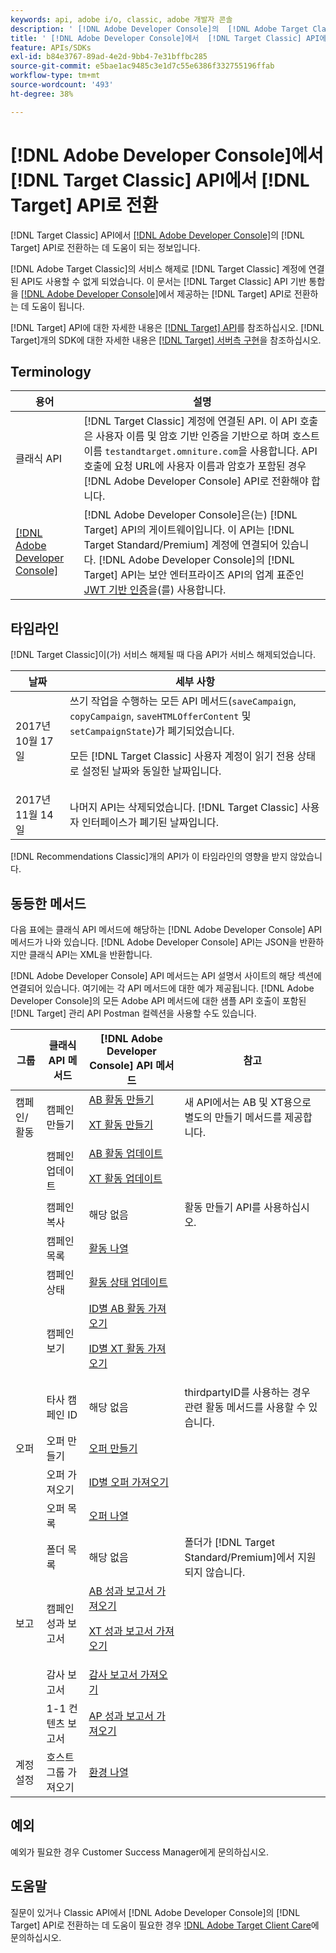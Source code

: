 ```yaml
---
keywords: api, adobe i/o, classic, adobe 개발자 콘솔
description: ' [!DNL Adobe Developer Console]의  [!DNL Adobe Target Classic] API에서  [!DNL Target] API로 전환하는 방법에 대해 알아봅니다.'
title: ' [!DNL Adobe Developer Console]에서  [!DNL Target Classic] API에서  [!DNL Target] API로 전환하는 방법은 무엇입니까?'
feature: APIs/SDKs
exl-id: b84e3767-89ad-4e2d-9bb4-7e31bffbc285
source-git-commit: e5bae1ac9485c3e1d7c55e6386f332755196ffab
workflow-type: tm+mt
source-wordcount: '493'
ht-degree: 38%

---
```


# [!DNL Adobe Developer Console]에서 [!DNL Target Classic] API에서 [!DNL Target] API로 전환

[!DNL Target Classic] API에서 [[!DNL Adobe Developer Console]](https://developer.adobe.com/console/home)의 [!DNL Target] API로 전환하는 데 도움이 되는 정보입니다.

[!DNL Adobe Target Classic]의 서비스 해제로 [!DNL Target Classic] 계정에 연결된 API도 사용할 수 없게 되었습니다. 이 문서는 [!DNL Target Classic] API 기반 통합을 [[!DNL Adobe Developer Console]](https://developer.adobe.com/console/home)에서 제공하는 [!DNL Target] API로 전환하는 데 도움이 됩니다.

[!DNL Target] API에 대한 자세한 내용은 [[!DNL Target] API](/help/dev/before-administer/target-api-overview.md)를 참조하십시오. [!DNL Target]개의 SDK에 대한 자세한 내용은 [[!DNL Target] 서버측 구현](/help/dev/implement/server-side/server-side-overview.md)을 참조하십시오.

## Terminology

| 용어 | 설명 |
|--- |--- |
| 클래식 API | [!DNL Target Classic] 계정에 연결된 API. 이 API 호출은 사용자 이름 및 암호 기반 인증을 기반으로 하며 호스트 이름 `testandtarget.omniture.com`을 사용합니다. API 호출에 요청 URL에 사용자 이름과 암호가 포함된 경우 [!DNL Adobe Developer Console] API로 전환해야 합니다. |
| [[!DNL Adobe Developer Console]](https://developer.adobe.com/console/home) | [!DNL Adobe Developer Console]은(는) [!DNL Target] API의 게이트웨이입니다. 이 API는 [!DNL Target Standard/Premium] 계정에 연결되어 있습니다. [!DNL Adobe Developer Console]의 [!DNL Target] API는 보안 엔터프라이즈 API의 업계 표준인 [JWT 기반 인증](../../before-administer/configure-authentication.md)을(를) 사용합니다. |

## 타임라인

[!DNL Target Classic]이(가) 서비스 해제될 때 다음 API가 서비스 해제되었습니다.

| 날짜 | 세부 사항 |
|--- |--- |
| 2017년 10월 17일 | 쓰기 작업을 수행하는 모든 API 메서드(`saveCampaign`, `copyCampaign`, `saveHTMLOfferContent` 및 `setCampaignState`)가 폐기되었습니다.<P>모든 [!DNL Target Classic] 사용자 계정이 읽기 전용 상태로 설정된 날짜와 동일한 날짜입니다. |
| 2017년 11월 14일 | 나머지 API는 삭제되었습니다. [!DNL Target Classic] 사용자 인터페이스가 폐기된 날짜입니다. |

[!DNL Recommendations Classic]개의 API가 이 타임라인의 영향을 받지 않았습니다.

## 동등한 메서드

다음 표에는 클래식 API 메서드에 해당하는 [!DNL Adobe Developer Console] API 메서드가 나와 있습니다. [!DNL Adobe Developer Console] API는 JSON을 반환하지만 클래식 API는 XML을 반환합니다.

[!DNL Adobe Developer Console] API 메서드는 API 설명서 사이트의 해당 섹션에 연결되어 있습니다. 여기에는 각 API 메서드에 대한 예가 제공됩니다. [!DNL Adobe Developer Console]의 모든 Adobe API 메서드에 대한 샘플 API 호출이 포함된 [!DNL Target] 관리 API Postman 컬렉션을 사용할 수도 있습니다.

| 그룹 | 클래식 API 메서드 | [!DNL Adobe Developer Console] API 메서드 | 참고 |
|--- |--- |--- |--- |
| 캠페인/활동 | 캠페인 만들기 | [AB 활동 만들기](https://developers.adobetarget.com/api/#create-ab-activity)<P>[XT 활동 만들기](https://developers.adobetarget.com/api/#create-xt-activity) | 새 API에서는 AB 및 XT용으로 별도의 만들기 메서드를 제공합니다. |
|  | 캠페인 업데이트 | [AB 활동 업데이트](https://developers.adobetarget.com/api/#update-ab-activity)<P>[XT 활동 업데이트](https://developers.adobetarget.com/api/#update-xt-activity) |  |
|  | 캠페인 복사 | 해당 없음 | 활동 만들기 API를 사용하십시오. |
|  | 캠페인 목록 | [활동 나열](https://developers.adobetarget.com/api/#list-activities) |  |
|  | 캠페인 상태 | [활동 상태 업데이트](https://developers.adobetarget.com/api/#update-activity-state) |  |
|  | 캠페인 보기 | [ID별 AB 활동 가져오기](https://developers.adobetarget.com/api/#get-ab-activity-by-id)<P>[ID별 XT 활동 가져오기](https://developers.adobetarget.com/api/#get-xt-activity-by-id) |  |
|  | 타사 캠페인 ID | 해당 없음 | thirdpartyID를 사용하는 경우 관련 활동 메서드를 사용할 수 있습니다. |
| 오퍼 | 오퍼 만들기 | [오퍼 만들기](https://developers.adobetarget.com/api/#create-offer) |  |
|  | 오퍼 가져오기 | [ID별 오퍼 가져오기](https://developers.adobetarget.com/api/#get-offer-by-id) |  |
|  | 오퍼 목록 | [오퍼 나열](https://developers.adobetarget.com/api/#list-offers) |  |
|  | 폴더 목록 | 해당 없음 | 폴더가 [!DNL Target Standard/Premium]에서 지원되지 않습니다. |
| 보고 | 캠페인 성과 보고서 | [AB 성과 보고서 가져오기](https://developers.adobetarget.com/api/#get-ab-performance-report)<P>[XT 성과 보고서 가져오기](https://developers.adobetarget.com/api/#get-xt-performance-report) |  |
|  | 감사 보고서 | [감사 보고서 가져오기](https://developers.adobetarget.com/api/#get-audit-report) |  |
|  | 1-1 컨텐츠 보고서 | [AP 성과 보고서 가져오기](https://developers.adobetarget.com/api/#get-ap-activity-performance-report) |  |
| 계정 설정 | 호스트 그룹 가져오기 | [환경 나열](https://developers.adobetarget.com/api/#list-environments) |  |

## 예외

예외가 필요한 경우 Customer Success Manager에게 문의하십시오.

## 도움말

질문이 있거나 Classic API에서 [!DNL Adobe Developer Console]의 [!DNL Target] API로 전환하는 데 도움이 필요한 경우 [!DNL Adobe Target Client Care](tt-support@adobe.com)에 문의하십시오.
